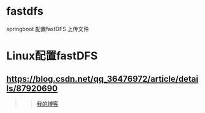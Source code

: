 # fastdfs
springboot 配置fastDFS 上传文件
# Linux配置fastDFS

## https://blog.csdn.net/qq_36476972/article/details/87920690
>>[我的博客](https://blog.csdn.net/qq_36476972/article/details/87920690 "https://blog.csdn.net/qq_36476972/article/details/87920690")
